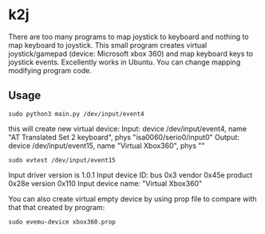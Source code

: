 k2j
=========================
There are too many programs to map joystick to keyboard and nothing to map keyboard to joystick.
This small program creates virtual joystick/gamepad (device: Microsoft xbox 360) and map keyboard keys to joystick events.
Excellently works in Ubuntu. You can change mapping modifying program code.

Usage
-----------

```code
sudo python3 main.py /dev/input/event4
```
this will create new virtual device:
Input: device /dev/input/event4, name "AT Translated Set 2 keyboard", phys "isa0060/serio0/input0"
Output: device /dev/input/event15, name "Virtual Xbox360", phys ""

```code
sudo evtest /dev/input/event15
```
Input driver version is 1.0.1
Input device ID: bus 0x3 vendor 0x45e product 0x28e version 0x110
Input device name: "Virtual Xbox360"

You can also create virtual empty device by using prop file to compare with that that created by program:
```code
sudo evemu-device xbox360.prop
```
